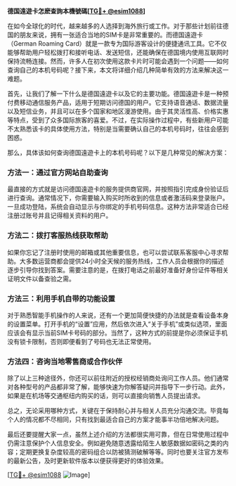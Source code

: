 **德国遠遊卡怎麽查詢本機號碼[[TG💪+ @esim1088](https://t.me/s/esim1088)]**

在如今全球化的时代，越来越多的人选择到海外旅行或工作。对于那些计划前往德国的朋友来说，拥有一张适合当地的SIM卡是非常重要的。而德国遠遊卡（German Roaming Card）就是一款专为国际游客设计的便捷通讯工具。它不仅能够帮助用户轻松拨打和接听电话、发送短信，还能确保在德国境内使用互联网时保持流畅连接。然而，许多人在初次使用这款卡片时可能会遇到一个问题——如何查询自己的本机号码呢？接下来，本文将详细介绍几种简单有效的方法来解决这一难题。

首先，让我们了解一下什么是德国遠遊卡以及它的主要功能。德国遠遊卡是一种预付费移动通信服务产品，适用于短期访问德国的用户。它支持语音通话、数据流量以及短信业务，并且可以在多个国家和地区漫游使用。由于其灵活性高、价格实惠等特点，受到了众多国际旅客的喜爱。不过，在实际操作过程中，有些新用户可能不太熟悉该卡的具体使用方法，特别是当需要确认自己的本机号码时，往往会感到困惑。

那么，具体该如何查询德国遠遊卡上的本机号码呢？以下是几种常见的解决方案：

### 方法一：通过官方网站自助查询
最直接的方式就是访问德国遠遊卡的服务提供商官网，并按照指引完成身份验证后进行查询。通常情况下，你需要输入购买时所收到的信息或者激活码来登录账户。一旦成功登陆，系统会自动显示与你绑定的手机号码信息。这种方法非常适合已经注册过账号并且记得相关资料的用户。

### 方法二：拨打客服热线获取帮助
如果你忘记了注册时使用的邮箱或其他重要信息，也可以尝试联系客服中心寻求帮助。大多数运营商都会提供24小时全天候的服务热线，工作人员会根据你的描述逐步引导你找到答案。需要注意的是，在拨打电话之前最好准备好身份证件等相关证明文件以备查验之需。

### 方法三：利用手机自带的功能设置
对于熟悉智能手机操作的人来说，还有一个更加简便快捷的办法就是查看设备本身的设置菜单。打开手机的“设置”应用，然后依次进入“关于手机”或类似选项，里面应该会有显示当前SIM卡号码的部分。当然了，这种方式的前提是你必须保证手机没有锁卡限制，否则即便看到了号码也无法正常使用。

### 方法四：咨询当地零售商或合作伙伴
除了以上三种途径外，你还可以前往附近的授权经销商处询问工作人员。他们通常对各种型号的产品都非常了解，能够快速为你解答疑问并指导下一步行动。此外，如果是在机场等交通枢纽内购买的话，则可以直接向销售人员提出请求。

总之，无论采用哪种方式，关键在于保持耐心并与相关人员充分沟通交流。毕竟每个人的情况都不尽相同，只有找到最适合自己的方案才能事半功倍地解决问题。

最后还要提醒大家一点，虽然上述介绍的方法都很实用可靠，但在日常使用过程中仍需注意保护个人信息安全。例如避免随意透露给陌生人敏感数据如密码之类的内容；定期更换复杂度较高的密码组合以防被猜测破解等等。同时也要关注官方发布的最新公告，及时更新软件版本以便获得更好的体验效果。

[[TG💪+ @esim1088](https://t.me/s/esim1088) ![Image](https://i.postimg.cc/4NQfJmqS/Snipaste-2025-05-13-00-14-12.png)]